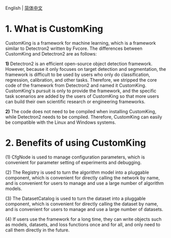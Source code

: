 English | [简体中文](https://github.com/dongdongdong1217/Detectron2-All/blob/main/README_ch.md)

# 1. What is CustomKing
CustomKing is a framework for machine learning, which is a framework similar to Detectron2 written by Fvcore. The differences between CustomKing and Detectron2 are as follows:

**1)** Detectron2 is an efficient open-source object detection framework. However, because it only focuses on target detection and segmentation, the framework is difficult to be used by users who only do classification, regression, calibration, and other tasks. Therefore, we stripped the core code of the framework from Detectron2 and named it CustomKing. CustomKing's pursuit is only to provide the framework, and the specific task scenarios are added by the users of CustomKing so that more users can build their own scientific research or engineering frameworks.

**2)** The code does not need to be compiled when installing CustomKing, while Detectron2 needs to be compiled. Therefore, CustomKing can easily be compatible with the Linux and Windows systems.

# 2. Benefits of using CustomKing
(1) CfgNode is used to manage configuration parameters, which is convenient for parameter setting of experiments and debugging.

(2) The Registry is used to turn the algorithm model into a pluggable component, which is convenient for directly calling the network by name, and is convenient for users to manage and use a large number of algorithm models.

(3) The DatasetCatalog is used to turn the dataset into a pluggable component, which is convenient for directly calling the dataset by name, and is convenient for users to manage and use a large number of datasets.

(4) If users use the framework for a long time, they can write objects such as models, datasets, and loss functions once and for all, and only need to call them directly in the future.
